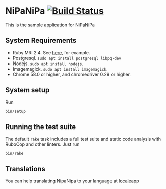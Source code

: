 # NiPaNiPa [![Build Status][ci-badge]][ci-url]

This is the sample application for NiPaNiPa

[ci-badge]: https://circleci.com/gh/deivid-rodriguez/nipanipa.svg?style=svg
[ci-url]: https://circleci.com/gh/deivid-rodriguez/nipanipa

## System Requirements

* Ruby MRI 2.4. See [here](https://github.com/postmodern/ruby-install), for
  example.
* Postgresql. `sudo apt install postgresql libpq-dev`
* Nodejs. `sudo apt install nodejs`.
* Imagemagick. `sudo apt install imagemagick`.
* Chrome 58.0 or higher, and chromedriver 0.29 or higher.

## System setup

Run

```shell
bin/setup
```

## Running the test suite

The default `rake` task includes a full test suite and static code analysis
with RuboCop and other linters. Just run

```
bin/rake
```

## Translations

You can help translating NipaNipa to your language at
[localeapp](https://www.localeapp.com/projects/7834)
